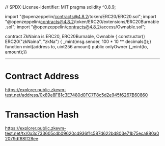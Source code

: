 // SPDX-License-Identifier: MIT
pragma solidity ^0.8.9;

import "@openzeppelin/contracts@4.8.2/token/ERC20/ERC20.sol";
import "@openzeppelin/contracts@4.8.2/token/ERC20/extensions/ERC20Burnable.sol";
import "@openzeppelin/contracts@4.8.2/access/Ownable.sol";

contract ZkNaina is ERC20, ERC20Burnable, Ownable {
    constructor() ERC20("zkNaina", "zkNa") {
        _mint(msg.sender, 100 * 10 ** decimals());}
function mint(address to, uint256 amount) public onlyOwner {_mint(to, amount);}}

-------------------------------------------------------------------------------

# Contract Address
https://explorer.public.zkevm-test.net/address/0x89e8F81c3E7480d0FC7F8c5d2e945f6267B60860

# Transaction Hash
https://explorer.public.zkevm-test.net/tx/0x3c733605cdb09620cd936f1c587d622bd803e71b75eca880a02079df88ff28ee

